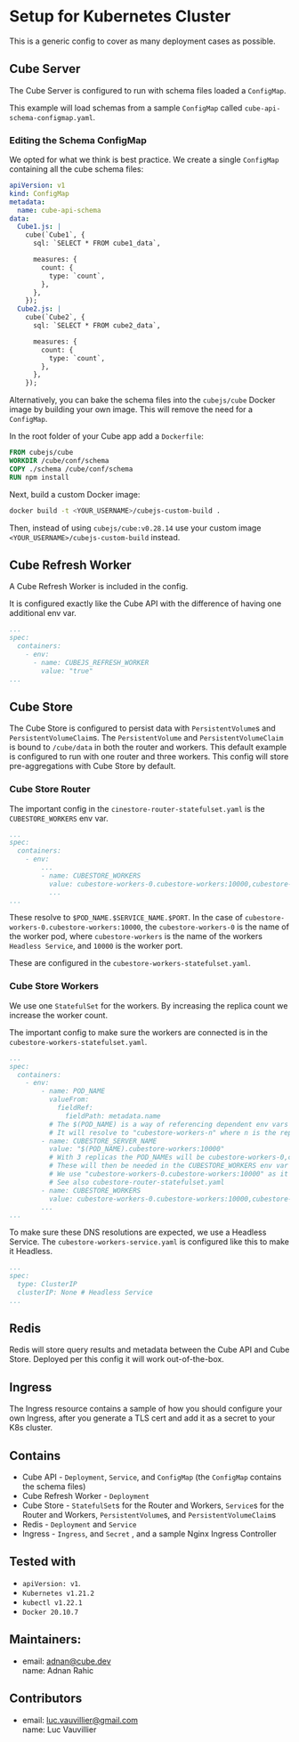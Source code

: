 # Setup for Kubernetes Cluster

This is a generic config to cover as many deployment cases as possible.

## Cube Server

The Cube Server is configured to run with schema files loaded a `ConfigMap`.

This example will load schemas from a sample `ConfigMap` called `cube-api-schema-configmap.yaml`.

### Editing the Schema ConfigMap

We opted for what we think is best practice. We create a single `ConfigMap` containing all the cube schema files:

```yaml
apiVersion: v1
kind: ConfigMap
metadata:
  name: cube-api-schema
data:
  Cube1.js: |
    cube(`Cube1`, {
      sql: `SELECT * FROM cube1_data`,

      measures: {
        count: {
          type: `count`,
        },
      },
    });
  Cube2.js: |
    cube(`Cube2`, {
      sql: `SELECT * FROM cube2_data`,

      measures: {
        count: {
          type: `count`,
        },
      },
    });
```

Alternatively, you can bake the schema files into the `cubejs/cube` Docker image by building your own image. This will remove the need for a `ConfigMap`.

In the root folder of your Cube app add a `Dockerfile`:

```Dockerfile
FROM cubejs/cube
WORKDIR /cube/conf/schema
COPY ./schema /cube/conf/schema
RUN npm install
```

Next, build a custom Docker image:

```bash
docker build -t <YOUR_USERNAME>/cubejs-custom-build .
```

Then, instead of using `cubejs/cube:v0.28.14` use your custom image `<YOUR_USERNAME>/cubejs-custom-build` instead.

## Cube Refresh Worker

A Cube Refresh Worker is included in the config.

It is configured exactly like the Cube API with the difference of having one additional env var.

```yaml
...
spec:
  containers:
    - env:
      - name: CUBEJS_REFRESH_WORKER
        value: "true"
...
```

## Cube Store

The Cube Store is configured to persist data with `PersistentVolume`s and `PersistentVolumeClaim`s.
The `PersistentVolume` and `PersistentVolumeClaim` is bound to `/cube/data` in both the router and workers.
This default example is configured to run with one router and three workers. This config will store pre-aggregations with Cube Store by default.

### Cube Store Router

The important config in the `cinestore-router-statefulset.yaml` is the `CUBESTORE_WORKERS` env var.

```yaml
...
spec:
  containers:
    - env:
        ...
        - name: CUBESTORE_WORKERS
          value: cubestore-workers-0.cubestore-workers:10000,cubestore-workers-1.cubestore-workers:10000,cubestore-workers-2.cubestore-workers:10000
          ...
...
```

These resolve to `$POD_NAME.$SERVICE_NAME.$PORT`. In the case of `cubestore-workers-0.cubestore-workers:10000`, the `cubestore-workers-0` is the name of the worker pod, where `cubestore-workers` is the name of the workers `Headless Service`, and `10000` is the worker port.

These are configured in the `cubestore-workers-statefulset.yaml`.

### Cube Store Workers

We use one `StatefulSet` for the workers. By increasing the replica count we increase the worker count.

The important config to make sure the workers are connected is in the `cubestore-workers-statefulset.yaml`.

```yaml
...
spec:
  containers:
    - env:
        - name: POD_NAME
          valueFrom:
            fieldRef:
              fieldPath: metadata.name
          # The $(POD_NAME) is a way of referencing dependent env vars
          # It will resolve to "cubestore-workers-n" where n is the replica number
        - name: CUBESTORE_SERVER_NAME
          value: "$(POD_NAME).cubestore-workers:10000"
          # With 3 replicas the POD_NAMEs will be cubestore-workers-0,cubestore-workers-1, and cubestore-workers-2
          # These will then be needed in the CUBESTORE_WORKERS env var as an array
          # We use "cubestore-workers-0.cubestore-workers:10000" as it points to the headless service
          # See also cubestore-router-statefulset.yaml
        - name: CUBESTORE_WORKERS
          value: cubestore-workers-0.cubestore-workers:10000,cubestore-workers-1.cubestore-workers:10000,cubestore-workers-2.cubestore-workers:10000
        ...
...
```

To make sure these DNS resolutions are expected, we use a Headless Service.
The `cubestore-workers-service.yaml` is configured like this to make it Headless.

```yaml
...
spec:
  type: ClusterIP
  clusterIP: None # Headless Service
...
```

## Redis

Redis will store query results and metadata between the Cube API and Cube Store. Deployed per this config it will work out-of-the-box.

## Ingress

The Ingress resource contains a sample of how you should configure your own Ingress, after you generate a TLS cert and add it as a secret to your K8s cluster.

## Contains

- Cube API - `Deployment`, `Service`, and `ConfigMap` (the `ConfigMap` contains the schema files)
- Cube Refresh Worker - `Deployment`
- Cube Store - `StatefulSet`s for the Router and Workers, `Service`s for the Router and Workers, `PersistentVolume`s, and `PersistentVolumeClaim`s
- Redis - `Deployment` and `Service`
- Ingress - `Ingress`, and `Secret` , and a sample Nginx Ingress Controller

## Tested with

- `apiVersion: v1`.
- `Kubernetes v1.21.2`
- `kubectl v1.22.1`
- `Docker 20.10.7`


## Maintainers:

- email: adnan@cube.dev  
  name: Adnan Rahic

## Contributors

- email: luc.vauvillier@gmail.com  
  name: Luc Vauvillier

